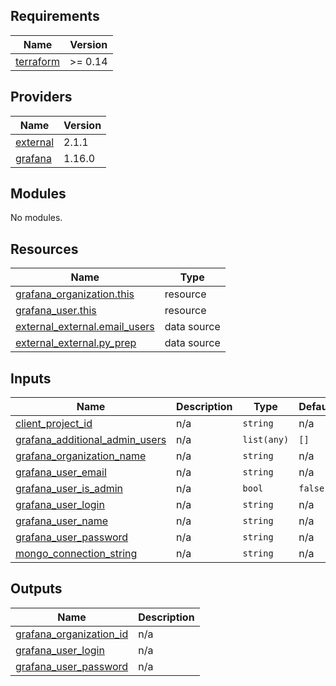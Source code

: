## Requirements

| Name | Version |
|------|---------|
| <a name="requirement_terraform"></a> [terraform](#requirement\_terraform) | >= 0.14 |

## Providers

| Name | Version |
|------|---------|
| <a name="provider_external"></a> [external](#provider\_external) | 2.1.1 |
| <a name="provider_grafana"></a> [grafana](#provider\_grafana) | 1.16.0 |

## Modules

No modules.

## Resources

| Name | Type |
|------|------|
| [grafana_organization.this](https://registry.terraform.io/providers/grafana/grafana/latest/docs/resources/organization) | resource |
| [grafana_user.this](https://registry.terraform.io/providers/grafana/grafana/latest/docs/resources/user) | resource |
| [external_external.email_users](https://registry.terraform.io/providers/hashicorp/external/latest/docs/data-sources/external) | data source |
| [external_external.py_prep](https://registry.terraform.io/providers/hashicorp/external/latest/docs/data-sources/external) | data source |

## Inputs

| Name | Description | Type | Default | Required |
|------|-------------|------|---------|:--------:|
| <a name="input_client_project_id"></a> [client\_project\_id](#input\_client\_project\_id) | n/a | `string` | n/a | yes |
| <a name="input_grafana_additional_admin_users"></a> [grafana\_additional\_admin\_users](#input\_grafana\_additional\_admin\_users) | n/a | `list(any)` | `[]` | no |
| <a name="input_grafana_organization_name"></a> [grafana\_organization\_name](#input\_grafana\_organization\_name) | n/a | `string` | n/a | yes |
| <a name="input_grafana_user_email"></a> [grafana\_user\_email](#input\_grafana\_user\_email) | n/a | `string` | n/a | yes |
| <a name="input_grafana_user_is_admin"></a> [grafana\_user\_is\_admin](#input\_grafana\_user\_is\_admin) | n/a | `bool` | `false` | no |
| <a name="input_grafana_user_login"></a> [grafana\_user\_login](#input\_grafana\_user\_login) | n/a | `string` | n/a | yes |
| <a name="input_grafana_user_name"></a> [grafana\_user\_name](#input\_grafana\_user\_name) | n/a | `string` | n/a | yes |
| <a name="input_grafana_user_password"></a> [grafana\_user\_password](#input\_grafana\_user\_password) | n/a | `string` | n/a | yes |
| <a name="input_mongo_connection_string"></a> [mongo\_connection\_string](#input\_mongo\_connection\_string) | n/a | `string` | n/a | yes |

## Outputs

| Name | Description |
|------|-------------|
| <a name="output_grafana_organization_id"></a> [grafana\_organization\_id](#output\_grafana\_organization\_id) | n/a |
| <a name="output_grafana_user_login"></a> [grafana\_user\_login](#output\_grafana\_user\_login) | n/a |
| <a name="output_grafana_user_password"></a> [grafana\_user\_password](#output\_grafana\_user\_password) | n/a |
